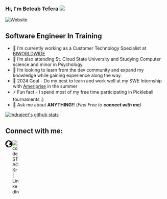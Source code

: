 ### Hi, I'm Beteab Tefera <img src="https://media.giphy.com/media/hvRJCLFzcasrR4ia7z/giphy.gif" width="25px">
![Website](https://img.shields.io/badge/Software_Engineering-beteabtefera@gmail.com-green?style=flat-square)
## Software Engineer In Training
- 🔭 I’m currently working as a Customer Technology Specialist at [BIWORLDWIDE](https://www.biworldwide.com/)
- 🌱 I’m also attending St. Cloud State University and Studying Computer science and minor in Psychology.
- 👯 I’m looking to learn from the dev community and expand my knowledge while gaining experience along the way.
- 🥅 2024 Goal - Do my best to learn and work well at my SWE Internship with [Ameriprise](https://www.ameriprise.com/) in the summer
- ⚡ Fun fact - I spend most of my free time participating in Pickleball tournaments :)
- 💬 Ask me about **ANYTHING!!** (_Feel Free to **connect with me**)_


[![Indrajeet's github stats](https://github-readme-stats.vercel.app/api?username=beteabtefera&count_private=true&include_all_commits=true&theme=radical)](https://google.com)
## Connect with me:
[<img align="left" alt="codeSTACKr.com" width="22px" src="https://raw.githubusercontent.com/iconic/open-iconic/master/svg/globe.svg" />][website]
[<img align="left" alt="codeSTACKr | LinkedIn" width="22px" src="https://cdn.jsdelivr.net/npm/simple-icons@v3/icons/linkedin.svg" />][linkedin]
<br />
<!-- Optional if you have blogs -->
<!-- This section you create this variables that are used above -->
[website]: https://beteabtefera.com
[linkedin]: https://www.linkedin.com/in/beteabtefera/
